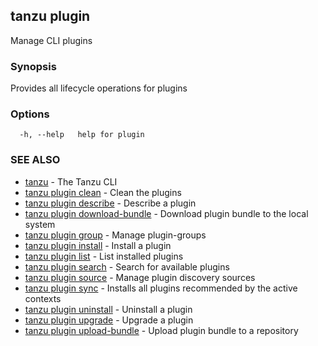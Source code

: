 ## tanzu plugin

Manage CLI plugins

### Synopsis

Provides all lifecycle operations for plugins

### Options

```
  -h, --help   help for plugin
```

### SEE ALSO

* [tanzu](tanzu.md)	 - The Tanzu CLI
* [tanzu plugin clean](tanzu_plugin_clean.md)	 - Clean the plugins
* [tanzu plugin describe](tanzu_plugin_describe.md)	 - Describe a plugin
* [tanzu plugin download-bundle](tanzu_plugin_download-bundle.md)	 - Download plugin bundle to the local system
* [tanzu plugin group](tanzu_plugin_group.md)	 - Manage plugin-groups
* [tanzu plugin install](tanzu_plugin_install.md)	 - Install a plugin
* [tanzu plugin list](tanzu_plugin_list.md)	 - List installed plugins
* [tanzu plugin search](tanzu_plugin_search.md)	 - Search for available plugins
* [tanzu plugin source](tanzu_plugin_source.md)	 - Manage plugin discovery sources
* [tanzu plugin sync](tanzu_plugin_sync.md)	 - Installs all plugins recommended by the active contexts
* [tanzu plugin uninstall](tanzu_plugin_uninstall.md)	 - Uninstall a plugin
* [tanzu plugin upgrade](tanzu_plugin_upgrade.md)	 - Upgrade a plugin
* [tanzu plugin upload-bundle](tanzu_plugin_upload-bundle.md)	 - Upload plugin bundle to a repository

